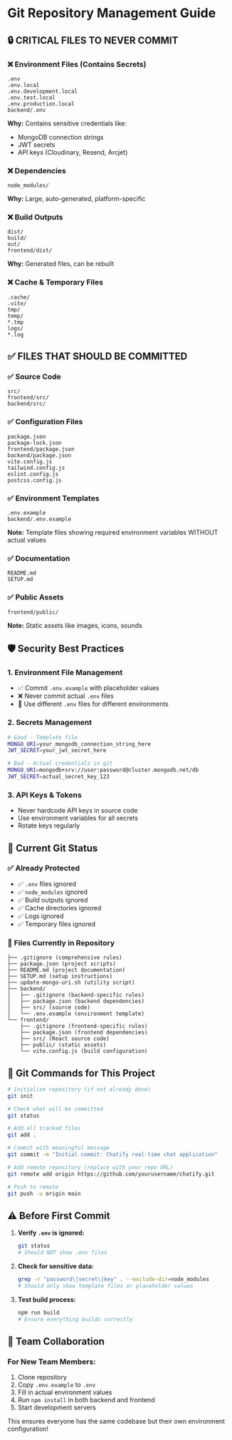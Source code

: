 # Git Repository Management Guide

## 🔒 **CRITICAL FILES TO NEVER COMMIT**

### ❌ Environment Files (Contains Secrets)
```
.env
.env.local
.env.development.local
.env.test.local
.env.production.local
backend/.env
```
**Why:** Contains sensitive credentials like:
- MongoDB connection strings
- JWT secrets
- API keys (Cloudinary, Resend, Arcjet)

### ❌ Dependencies
```
node_modules/
```
**Why:** Large, auto-generated, platform-specific

### ❌ Build Outputs
```
dist/
build/
out/
frontend/dist/
```
**Why:** Generated files, can be rebuilt

### ❌ Cache & Temporary Files
```
.cache/
.vite/
tmp/
temp/
*.tmp
logs/
*.log
```

## ✅ **FILES THAT SHOULD BE COMMITTED**

### ✅ Source Code
```
src/
frontend/src/
backend/src/
```

### ✅ Configuration Files
```
package.json
package-lock.json
frontend/package.json
backend/package.json
vite.config.js
tailwind.config.js
eslint.config.js
postcss.config.js
```

### ✅ Environment Templates
```
.env.example
backend/.env.example
```
**Note:** Template files showing required environment variables WITHOUT actual values

### ✅ Documentation
```
README.md
SETUP.md
```

### ✅ Public Assets
```
frontend/public/
```
**Note:** Static assets like images, icons, sounds

## 🛡️ **Security Best Practices**

### 1. Environment File Management
- ✅ Commit `.env.example` with placeholder values
- ❌ Never commit actual `.env` files
- 🔄 Use different `.env` files for different environments

### 2. Secrets Management
```bash
# Good - Template file
MONGO_URI=your_mongodb_connection_string_here
JWT_SECRET=your_jwt_secret_here

# Bad - Actual credentials in git
MONGO_URI=mongodb+srv://user:password@cluster.mongodb.net/db
JWT_SECRET=actual_secret_key_123
```

### 3. API Keys & Tokens
- Never hardcode API keys in source code
- Use environment variables for all secrets
- Rotate keys regularly

## 📁 **Current Git Status**

### ✅ Already Protected
- ✅ `.env` files ignored
- ✅ `node_modules` ignored
- ✅ Build outputs ignored
- ✅ Cache directories ignored
- ✅ Logs ignored
- ✅ Temporary files ignored

### 📝 **Files Currently in Repository**
```
├── .gitignore (comprehensive rules)
├── package.json (project scripts)
├── README.md (project documentation)
├── SETUP.md (setup instructions)
├── update-mongo-uri.sh (utility script)
├── backend/
│   ├── .gitignore (backend-specific rules)
│   ├── package.json (backend dependencies)
│   ├── src/ (source code)
│   └── .env.example (environment template)
└── frontend/
    ├── .gitignore (frontend-specific rules)
    ├── package.json (frontend dependencies)
    ├── src/ (React source code)
    ├── public/ (static assets)
    └── vite.config.js (build configuration)
```

## 🚀 **Git Commands for This Project**

```bash
# Initialize repository (if not already done)
git init

# Check what will be committed
git status

# Add all tracked files
git add .

# Commit with meaningful message
git commit -m "Initial commit: Chatify real-time chat application"

# Add remote repository (replace with your repo URL)
git remote add origin https://github.com/yourusername/chatify.git

# Push to remote
git push -u origin main
```

## ⚠️ **Before First Commit**

1. **Verify `.env` is ignored:**
   ```bash
   git status
   # Should NOT show .env files
   ```

2. **Check for sensitive data:**
   ```bash
   grep -r "password\|secret\|key" . --exclude-dir=node_modules
   # Should only show template files or placeholder values
   ```

3. **Test build process:**
   ```bash
   npm run build
   # Ensure everything builds correctly
   ```

## 🔄 **Team Collaboration**

### For New Team Members:
1. Clone repository
2. Copy `.env.example` to `.env`
3. Fill in actual environment values
4. Run `npm install` in both backend and frontend
5. Start development servers

This ensures everyone has the same codebase but their own environment configuration!